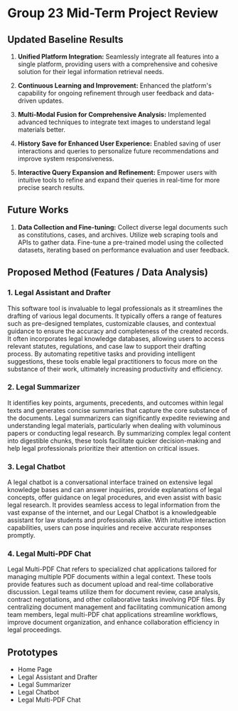 # Group 23 Mid-Term Project Review

## Updated Baseline Results

1. **Unified Platform Integration:** Seamlessly integrate all features into a single platform, providing users with a comprehensive and cohesive solution for their legal information retrieval needs.

2. **Continuous Learning and Improvement:** Enhanced the platform's capability for ongoing refinement through user feedback and data-driven updates.

3. **Multi-Modal Fusion for Comprehensive Analysis:** Implemented advanced techniques to integrate text images to understand legal materials better.

4. **History Save for Enhanced User Experience:** Enabled saving of user interactions and queries to personalize future recommendations and improve system responsiveness.

5. **Interactive Query Expansion and Refinement:** Empower users with intuitive tools to refine and expand their queries in real-time for more precise search results.

## Future Works

1. **Data Collection and Fine-tuning:** Collect diverse legal documents such as constitutions, cases, and archives. Utilize web scraping tools and APIs to gather data. Fine-tune a pre-trained model using the collected datasets, iterating based on performance evaluation and user feedback.

## Proposed Method (Features / Data Analysis)

### 1. Legal Assistant and Drafter

This software tool is invaluable to legal professionals as it streamlines the drafting of various legal documents. It typically offers a range of features such as pre-designed templates, customizable clauses, and contextual guidance to ensure the accuracy and completeness of the created records. It often incorporates legal knowledge databases, allowing users to access relevant statutes, regulations, and case law to support their drafting process. By automating repetitive tasks and providing intelligent suggestions, these tools enable legal practitioners to focus more on the substance of their work, ultimately increasing productivity and efficiency.

### 2. Legal Summarizer

It identifies key points, arguments, precedents, and outcomes within legal texts and generates concise summaries that capture the core substance of the documents. Legal summarizers can significantly expedite reviewing and understanding legal materials, particularly when dealing with voluminous papers or conducting legal research. By summarizing complex legal content into digestible chunks, these tools facilitate quicker decision-making and help legal professionals prioritize their attention on critical issues.

### 3. Legal Chatbot

A legal chatbot is a conversational interface trained on extensive legal knowledge bases and can answer inquiries, provide explanations of legal concepts, offer guidance on legal procedures, and even assist with basic legal research. It provides seamless access to legal information from the vast expanse of the internet, and our Legal Chatbot is a knowledgeable assistant for law students and professionals alike. With intuitive interaction capabilities, users can pose inquiries and receive accurate responses promptly.

### 4. Legal Multi-PDF Chat

Legal Multi-PDF Chat refers to specialized chat applications tailored for managing multiple PDF documents within a legal context. These tools provide features such as document upload and real-time collaborative discussion. Legal teams utilize them for document review, case analysis, contract negotiations, and other collaborative tasks involving PDF files. By centralizing document management and facilitating communication among team members, legal multi-PDF chat applications streamline workflows, improve document organization, and enhance collaboration efficiency in legal proceedings.

## Prototypes

- Home Page
- Legal Assistant and Drafter
- Legal Summarizer
- Legal Chatbot
- Legal Multi-PDF Chat